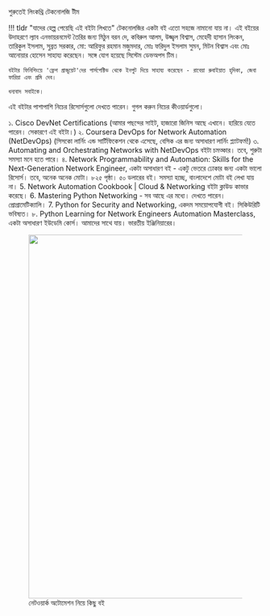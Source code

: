 শুরুতেই লিংকথ্রি টেকনোলজি টীম

!!! tldr "যাদের হেল্প পেয়েছি এই বইটা লিখতে"
    টেকনোলজির একটা বই এতো সহজে নামানো যায় না। এই বইয়ের উদাহরণে ল্যাব এনভায়রনমেন্ট তৈরির জন্য মিঠুন বরন দে, কবিরুল আলম, উজ্জ্বল বিশ্বাস, মেহেদী হাসান লিংকন, তারিকুল ইসলাম, সুব্রত সরকার, মো: আরিফুর রহমান মজুমদার, মোঃ ফরিদুল ইসলাম সুমন, মিটন বিশ্বাস এবং মোঃ আনোয়ার হোসেন সাহায্য করেছেন। সঙ্গে যোগ হয়েছে সিস্টেম ডেভঅপস টিম।

    বইটার ফিনিশিংয়ে 'ফ্রেশ গ্রাজুয়েট'দের পার্সপেক্টিভ থেকে ইনপুট দিয়ে সাহায্য করেছেন - রাবেয়া রুবাইয়াত হৃদিকা, জেবা ফারিয়া এবং প্রমি দেব। 

    ধন্যবাদ সবাইকে।

এই বইটার পাশাপাশি নিচের রিসোর্সগুলো দেখতে পারেন। গুগল করুন নিচের কীওয়ার্ডগুলো।

১. Cisco DevNet Certifications (আমার পছন্দের সাইট, হাজারো জিনিস আছে এখানে। হারিয়ে যেতে পারেন। সেকারণে এই বইটা।)
২. Coursera DevOps for Network Automation (NetDevOps) (সিসকো লার্নিং এন্ড সার্টিফিকেশন থেকে এসেছে, বেসিক এর জন্য অসাধারণ লার্নিং প্ল্যাটফর্ম!)
৩. Automating and Orchestrating Networks with NetDevOps বইটা চমত্কার। তবে, শুরুটা সমস্যা মনে হতে পারে।
৪. Network Programmability and Automation: Skills for the Next-Generation Network Engineer, একটা অসাধারণ বই - একটু ভেতরে ঢোকার জন্য একটা ভালো রিসোর্স। তবে, অনেক অনেক মোটা। ৮২৫ পৃষ্ঠা। ৫০ ডলারের বই। সমস্যা হচ্ছে, বাংলাদেশে মোটা বই লেখা যায় না।
5. Network Automation Cookbook | Cloud & Networking বইটা ক্লাউড কাভার করেছে।
6. Mastering Python Networking - সব আছে এর মধ্যে। দেখতে পারেন। প্রোগ্রামেটিক্যালি।
7. Python for Security and Networking, একদম সময়োপযোগী বই। সিকিউরিটি ভবিষ্যত।
৮. Python Learning for Network Engineers Automation Masterclass, একটা অসাধারণ ইউডেমি কোর্স। আমাদের সাথে যায়। ভারতীয় ইঞ্জিনিয়ারের।

<figure>
  <img src="https://aiwithr.github.io/automation/covers/testone.jpg" width="720" />
  <figcaption>নেটওয়ার্ক অটোমেশন নিয়ে কিছু বই</figcaption>
</figure>